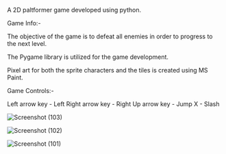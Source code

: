 A 2D paltformer game developed using python.

Game Info:-

The objective of the game is to defeat all enemies in order to progress to the next level.

The Pygame library is utilized for the game development.

Pixel art for both the sprite characters and the tiles is created using MS Paint.

Game Controls:-

Left arrow key - Left
Right arrow key - Right
Up arrow key - Jump
X - Slash


![Screenshot (103)](https://github.com/c-0de/The-Adventure-of-Shisui/assets/141239361/600833f4-34c5-4182-b52c-56e78a2efffa)

![Screenshot (102)](https://github.com/c-0de/The-Adventure-of-Shisui/assets/141239361/c3aa1f3d-e744-460f-b03d-09a9a788e8a8)

![Screenshot (101)](https://github.com/c-0de/The-Adventure-of-Shisui/assets/141239361/473d4a34-8d3b-4dd7-8c86-5f0e98d83dab)
